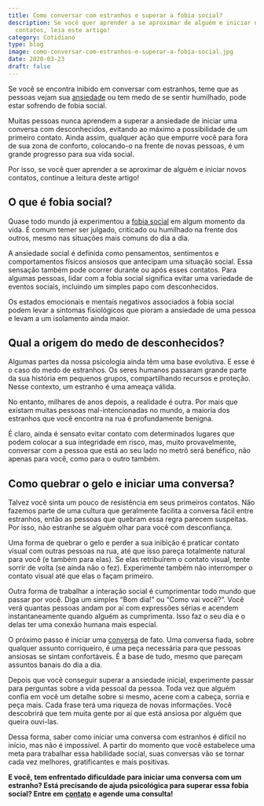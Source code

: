```yaml
---
title: Como conversar com estranhos e superar a fobia social?
description: Se você quer aprender a se aproximar de alguém e iniciar novos
  contatos, leia este artigo!
category: Cotidiano
type: blog
image: como-conversar-com-estranhos-e-superar-a-fobia-social.jpg
date: 2020-03-23
draft: false
---
```


Se você se encontra inibido em conversar com estranhos, teme que as pessoas vejam sua [ansiedade](https://yuribusin.com.br/o-que-fazer-diante-de-uma-crise-de-ansiedade/) ou tem medo de se sentir humilhado, pode estar sofrendo de fobia social.

Muitas pessoas nunca aprendem a superar a ansiedade de iniciar uma conversa com desconhecidos, evitando ao máximo a possibilidade de um primeiro contato. Ainda assim, qualquer ação que empurre você para fora de sua zona de conforto, colocando-o na frente de novas pessoas, é um grande progresso para sua vida social.

Por isso, se você quer aprender a se aproximar de alguém e iniciar novos contatos, continue a leitura deste artigo!

## **O que é fobia social?**

Quase todo mundo já experimentou a [fobia social](https://yuribusin.com.br/qual-a-origem-da-fobia-social/) em algum momento da vida. É comum temer ser julgado, criticado ou humilhado na frente dos outros, mesmo nas situações mais comuns do dia a dia.

A ansiedade social é definida como pensamentos, sentimentos e comportamentos físicos ansiosos que antecipam uma situação social. Essa sensação também pode ocorrer durante ou após esses contatos. Para algumas pessoas, lidar com a fobia social significa evitar uma variedade de eventos sociais, incluindo um simples papo com desconhecidos.

Os estados emocionais e mentais negativos associados à fobia social podem levar a sintomas fisiológicos que pioram a ansiedade de uma pessoa e levam a um isolamento ainda maior.

## **Qual a origem do medo de desconhecidos?**

Algumas partes da nossa psicologia ainda têm uma base evolutiva. E esse é o caso do medo de estranhos. Os seres humanos passaram grande parte da sua história em pequenos grupos, compartilhando recursos e proteção. Nesse contexto, um estranho é uma ameaça válida.

No entanto, milhares de anos depois, a realidade é outra. Por mais que existam muitas pessoas mal-intencionadas no mundo, a maioria dos estranhos que você encontra na rua é profundamente benigna.

É claro, ainda é sensato evitar contato com determinados lugares que podem colocar a sua integridade em risco, mas, muito provavelmente, conversar com a pessoa que está ao seu lado no metrô será benéfico, não apenas para você, como para o outro também.

## **Como quebrar o gelo e iniciar uma conversa?**

Talvez você sinta um pouco de resistência em seus primeiros contatos. Não fazemos parte de uma cultura que geralmente facilita a conversa fácil entre estranhos, então as pessoas que quebram essa regra parecem suspeitas. Por isso, não estranhe se alguém olhar para você com desconfiança.

Uma forma de quebrar o gelo e perder a sua inibição é praticar contato visual com outras pessoas na rua, até que isso pareça totalmente natural para você (e também para elas). Se elas retribuírem o contato visual, tente sorrir de volta (se ainda não o fez). Experimente também não interromper o contato visual até que elas o façam primeiro.

Outra forma de trabalhar a interação social é cumprimentar todo mundo que passar por você. Diga um simples “Bom dia!” ou “Como vai você?”. Você verá quantas pessoas andam por aí com expressões sérias e acendem instantaneamente quando alguém as cumprimenta. Isso faz o seu dia e o delas ter uma conexão humana mais especial.

O próximo passo é iniciar uma [conversa](https://yuribusin.com.br/como-perder-o-medo-de-conversar-com-pessoas/) de fato. Uma conversa fiada, sobre qualquer assunto corriqueiro, é uma peça necessária para que pessoas ansiosas se sintam confortáveis. É a base de tudo, mesmo que pareçam assuntos banais do dia a dia.

Depois que você conseguir superar a ansiedade inicial, experimente passar para perguntas sobre a vida pessoal da pessoa. Toda vez que alguém confia em você um detalhe sobre si mesmo, acene com a cabeça, sorria e peça mais. Cada frase terá uma riqueza de novas informações. Você descobrirá que tem muita gente por aí que está ansiosa por alguém que queira ouvi-las.

Dessa forma, saber como iniciar uma conversa com estranhos é difícil no início, mas não é impossível. A partir do momento que você estabelece uma meta para trabalhar essa habilidade social, suas conversas vão se tornar cada vez melhores, gratificantes e mais positivas.

**E você, tem enfrentado dificuldade para iniciar uma conversa com um estranho? Está precisando de ajuda psicológica para superar essa fobia social? Entre em** **[contato](https://yuribusin.com.br/contato/)** **e agende uma consulta!**
